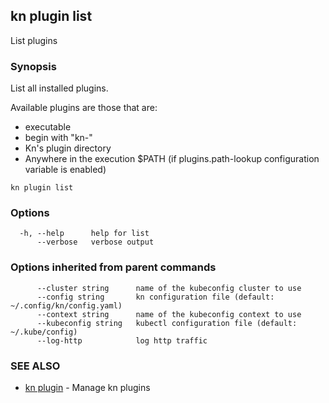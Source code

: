 ## kn plugin list

List plugins

### Synopsis

List all installed plugins.

Available plugins are those that are:
- executable
- begin with "kn-"
- Kn's plugin directory
- Anywhere in the execution $PATH (if plugins.path-lookup configuration variable is enabled)

```
kn plugin list
```

### Options

```
  -h, --help      help for list
      --verbose   verbose output
```

### Options inherited from parent commands

```
      --cluster string      name of the kubeconfig cluster to use
      --config string       kn configuration file (default: ~/.config/kn/config.yaml)
      --context string      name of the kubeconfig context to use
      --kubeconfig string   kubectl configuration file (default: ~/.kube/config)
      --log-http            log http traffic
```

### SEE ALSO

* [kn plugin](kn_plugin.md)	 - Manage kn plugins


